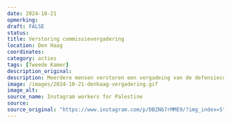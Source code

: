```yaml
---
date: 2024-10-21
opmerking: 
draft: FALSE
status: 
title: Verstoring commissievergadering
location: Den Haag
coordinates: 
category: acties
tags: [Tweede Kamer]
description_original: 
description: Meerdere mensen verstoren een vergadeing van de defensiecommissie van de Tweede Kamer. Ze spreken zich uit tegen het voorgestelde wapencontract met Israelische wapenfabrikant Rafael, ter waarde van €250 miljoen. 
image: /images/2024-10-21-denhaag-vergadering.gif
image_alt: 
source_name: Instagram workers for Palestine
source: 
source_original: "https://www.instagram.com/p/DBZNb7rMME9/?img_index=5"
---
```

